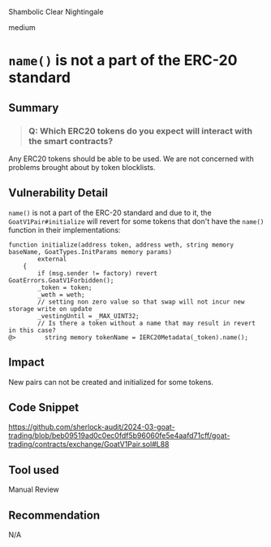 Shambolic Clear Nightingale

medium

# `name()` is not a part of the ERC-20 standard

## Summary
> ### Q: Which ERC20 tokens do you expect will interact with the smart contracts? 
Any ERC20 tokens should be able to be used. We are not concerned with problems brought about by token blocklists.
## Vulnerability Detail
`name()` is not a part of the ERC-20 standard and due to it, the `GoatV1Pair#initialize` will revert for some tokens that don't have the `name()` function in their implementations:
```solidity
function initialize(address token, address weth, string memory baseName, GoatTypes.InitParams memory params)
        external
    {
        if (msg.sender != factory) revert GoatErrors.GoatV1Forbidden();
        _token = token;
        _weth = weth;
        // setting non zero value so that swap will not incur new storage write on update
        _vestingUntil = _MAX_UINT32;
        // Is there a token without a name that may result in revert in this case?
@>        string memory tokenName = IERC20Metadata(_token).name();
```
## Impact
New pairs can not be created and initialized for some tokens.
## Code Snippet
https://github.com/sherlock-audit/2024-03-goat-trading/blob/beb09519ad0c0ec0fdf5b96060fe5e4aafd71cff/goat-trading/contracts/exchange/GoatV1Pair.sol#L88
## Tool used

Manual Review

## Recommendation
N/A